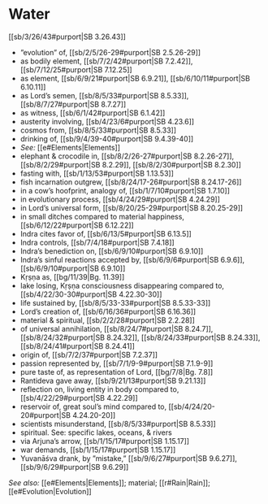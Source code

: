 # Water

[[sb/3/26/43#purport|SB 3.26.43]]

* ”evolution” of, [[sb/2/5/26-29#purport|SB 2.5.26-29]]
* as bodily element, [[sb/7/2/42#purport|SB 7.2.42]], [[sb/7/12/25#purport|SB 7.12.25]]
* as element, [[sb/6/9/21#purport|SB 6.9.21]], [[sb/6/10/11#purport|SB 6.10.11]]
* as Lord’s semen, [[sb/8/5/33#purport|SB 8.5.33]], [[sb/8/7/27#purport|SB 8.7.27]]
* as witness, [[sb/6/1/42#purport|SB 6.1.42]]
* austerity involving, [[sb/4/23/6#purport|SB 4.23.6]]
* cosmos from, [[sb/8/5/33#purport|SB 8.5.33]]
* drinking of, [[sb/9/4/39-40#purport|SB 9.4.39-40]]
* *See:* [[e#Elements|Elements]] 
* elephant & crocodile in, [[sb/8/2/26-27#purport|SB 8.2.26-27]], [[sb/8/2/29#purport|SB 8.2.29]], [[sb/8/2/30#purport|SB 8.2.30]]
* fasting with, [[sb/1/13/53#purport|SB 1.13.53]]
* fish incarnation outgrew, [[sb/8/24/17-26#purport|SB 8.24.17-26]]
* in a cow’s hoofprint, analogy of, [[sb/1/7/10#purport|SB 1.7.10]]
* in evolutionary process, [[sb/4/24/29#purport|SB 4.24.29]]
* in Lord’s universal form, [[sb/8/20/25-29#purport|SB 8.20.25-29]]
* in small ditches compared to material happiness, [[sb/6/12/22#purport|SB 6.12.22]]
* Indra cites favor of, [[sb/6/13/5#purport|SB 6.13.5]]
* Indra controls, [[sb/7/4/18#purport|SB 7.4.18]]
* Indra’s benediction on, [[sb/6/9/10#purport|SB 6.9.10]]
* Indra’s sinful reactions accepted by, [[sb/6/9/6#purport|SB 6.9.6]], [[sb/6/9/10#purport|SB 6.9.10]]
* Kṛṣṇa as, [[bg/11/39|Bg. 11.39]]
* lake losing, Kṛṣṇa consciousness disappearing compared to, [[sb/4/22/30-30#purport|SB 4.22.30-30]]
* life sustained by, [[sb/8/5/33-33#purport|SB 8.5.33-33]]
* Lord’s creation of, [[sb/6/16/36#purport|SB 6.16.36]]
* material & spiritual, [[sb/2/2/28#purport|SB 2.2.28]]
* of universal annihilation, [[sb/8/24/7#purport|SB 8.24.7]], [[sb/8/24/32#purport|SB 8.24.32]], [[sb/8/24/33#purport|SB 8.24.33]], [[sb/8/24/41#purport|SB 8.24.41]]
* origin of, [[sb/7/2/37#purport|SB 7.2.37]]
* passion represented by, [[sb/7/1/9-9#purport|SB 7.1.9-9]]
* pure taste of, as representation of Lord, [[bg/7/8|Bg. 7.8]]
* Rantideva gave away, [[sb/9/21/13#purport|SB 9.21.13]]
* reflection on, living entity in body compared to, [[sb/4/22/29#purport|SB 4.22.29]]
* reservoir of, great soul’s mind compared to, [[sb/4/24/20-20#purport|SB 4.24.20-20]]
* scientists misunderstand, [[sb/8/5/33#purport|SB 8.5.33]]
* spiritual. See: specific lakes, oceans, & rivers 
* via Arjuna’s arrow, [[sb/1/15/17#purport|SB 1.15.17]]
* war demands, [[sb/1/15/17#purport|SB 1.15.17]]
* Yuvanāśva drank, by ”mistake,” [[sb/9/6/27#purport|SB 9.6.27]], [[sb/9/6/29#purport|SB 9.6.29]]

*See also:* [[e#Elements|Elements]]; material; [[r#Rain|Rain]]; [[e#Evolution|Evolution]]
